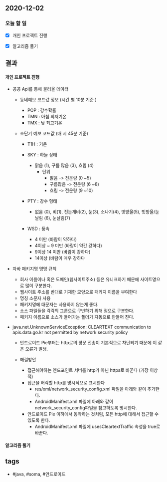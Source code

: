 ## 2020-12-02

### 오늘 할 일
  - [x] 개인 프로젝트 진행
  - [x] 알고리즘 풀기
  


## 결과

#### 개인 프로젝트 진행
 
* 공공 Api를 통해 불러올 데이터 
  * 동네예보 코드값 정보 (시간 별 10분 기준 )
    - POP : 강수확률
    - TMN : 아침 최저기온
    - TMX : 낮 최고기온
    

  * 초단기 예보 코드값  (매 시 45분 기준)
    - T1H : 기온
    - SKY : 하늘 상태
      * 맑음 (1), 구름 많음 (3), 흐림 (4)
        - 단위
          * 맑음 -> 전운량 (0 ~5)
          * 구름많음 -> 전운량 (6 ~8)
          * 흐림 -> 전운량 (9 ~10)

    - PTY : 강수 형태
      * 없음 (0), 비(1), 진눈개비(2), 눈(3), 소나기(4), 빗방울(5), 빗방울/눈날림 (6), 눈날림(7)
    - WSD : 풍속 
      * 4 미만 (바람이 약하다)
      * 4이상 ~ 9 미만 (바람이 약간 강하다)
      * 9이상 14 미만 (바람이 강하다)
      * 14이상 (바람이 매우 강하다



* 자바 패키지명 명명 규칙
	- 회사 이름이나 혹은 도메인(웹사이트주소) 등은 유니크하기 때문에 사이트명으로 많이 구분한다.
	- 웹사이트 주소를 반대로 기재한 모양으로 패키지 이름을 부여한다
	- 명칭 소문자 사용
	- 패키지명에 대문자는 사용하지 않는게 좋다.
	- 소스 파일들을 각각의 그룹으로 구반하기 위해 점으로 구분한다.
	- 패키지 이름으로 소스가 들어가는 폴더가 자동으로 만들어 진다.
	


* java.net.UnknownServiceException: CLEARTEXT communication to apis.data.go.kr not permitted by network security policy
	- 안드로이드 Pie부터는 http로의 평문 전송이 기본적으로 차단되기 때문에 이 같은 오류가 발생.

	- 해결방안
		* 접근해야하는 엔드포인트 서버를 http가 아닌 https로 바꾼다 (가장 이상적)
		* 접근을 허락할 http를 명시적으로 표시한다
			- res/xml/network_security_config.xml 파일을 아래와 같이 추가한다.
			- AndroidManifest.xml 파일에 아래와 같이 network_security_config파일을 참고하도록 명시한다.			
		* 안드로이드 Pie 이하에서 동작하는 것처럼, 모든 http에 대해서 접근할 수 있도록 한다.
			- AndroidManifest.xml 파일에 usesCleartextTraffic 속성을 true로 바꾼다.



			





#### 알고리즘 풀기





## tags
-  \#java, \#soma, \#안드로이드

